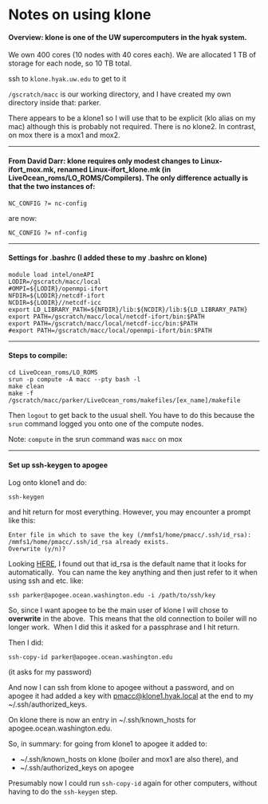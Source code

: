 # Notes on using klone

#### Overview: klone is one of the UW supercomputers in the hyak system.

We own 400 cores (10 nodes with 40 cores each).  We are allocated 1 TB of storage for each node, so 10 TB total.

ssh to `klone.hyak.uw.edu` to get to it

`/gscratch/macc` is our working directory, and I have created my own directory inside that: parker.

There appears to be a klone1 so I will use that to be explicit (klo alias on my mac) although this is probably not required.  There is no klone2.  In contrast, on mox there is a mox1 and mox2.

---

#### From David Darr: klone requires only modest changes to Linux-ifort_mox.mk, renamed Linux-ifort_klone.mk (in LiveOcean_roms/LO_ROMS/Compilers).  The only difference actually is that the two instances of:
```
NC_CONFIG ?= nc-config
```
are now:
```
NC_CONFIG ?= nf-config
```

---

#### Settings for .bashrc (I added these to my .bashrc on klone)
```
module load intel/oneAPI
LODIR=/gscratch/macc/local
#OMPI=${LODIR}/openmpi-ifort
NFDIR=${LODIR}/netcdf-ifort
NCDIR=${LODIR}//netcdf-icc
export LD_LIBRARY_PATH=${NFDIR}/lib:${NCDIR}/lib:${LD_LIBRARY_PATH}
export PATH=/gscratch/macc/local/netcdf-ifort/bin:$PATH
export PATH=/gscratch/macc/local/netcdf-icc/bin:$PATH
#export PATH=/gscratch/macc/local/openmpi-ifort/bin:$PATH
```

---

#### Steps to compile:
```
cd LiveOcean_roms/LO_ROMS
srun -p compute -A macc --pty bash -l
make clean
make -f /gscratch/macc/parker/LiveOcean_roms/makefiles/[ex_name]/makefile
```
Then `logout` to get back to the usual shell.  You have to do this because the `srun` command logged you onto one of the compute nodes.

Note: `compute` in the srun command was `macc` on mox

---

#### Set up ssh-keygen to apogee

Log onto klone1 and do:
```
ssh-keygen
```
and hit return for most everything.  However, you may encounter a prompt like this:
```
Enter file in which to save the key (/mmfs1/home/pmacc/.ssh/id_rsa):
/mmfs1/home/pmacc/.ssh/id_rsa already exists.
Overwrite (y/n)?
```
Looking [HERE](https://www.hostdime.com/kb/hd/linux-server/the-guide-to-generating-and-uploading-ssh-keys), I found out that id_rsa is the default name that it looks for automatically.  You can name the key anything and then just refer to it when using ssh and etc. like:
```
ssh parker@apogee.ocean.washington.edu -i /path/to/ssh/key
```

So, since I want apogee to be the main user of klone I will chose to **overwrite** in the above.  This means that the old connection to boiler will no longer work.  When I did this it asked for a passphrase and I hit return.

Then I did:
```
ssh-copy-id parker@apogee.ocean.washington.edu
```
(it asks for my password)

And now I can ssh from klone to apogee without a password, and on apogee it had added a key with pmacc@klone1.hyak.local at the end to my ~/.ssh/authorized_keys.

On klone there is now an entry in ~/.ssh/known_hosts for apogee.ocean.washington.edu.

So, in summary: for going from klone1 to apogee it added to:
- ~/.ssh/known_hosts on klone (boiler and mox1 are also there), and
- ~/.ssh/authorized_keys on apogee

Presumably now I could run `ssh-copy-id` again for other computers, without having to do the `ssh-keygen` step.
